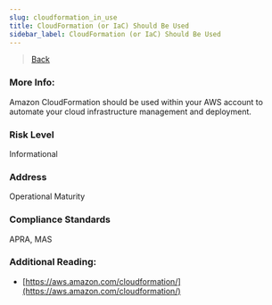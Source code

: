 ```yaml
---
slug: cloudformation_in_use
title: CloudFormation (or IaC) Should Be Used
sidebar_label: CloudFormation (or IaC) Should Be Used
---
```

> [Back](../../cloudformationmonitoring)

### More Info:
Amazon CloudFormation should be used within your AWS account to automate your cloud infrastructure management and deployment.

### Risk Level
Informational

### Address
Operational Maturity

### Compliance Standards
APRA, MAS

### Additional Reading:
- [https://aws.amazon.com/cloudformation/](https://aws.amazon.com/cloudformation/) 
